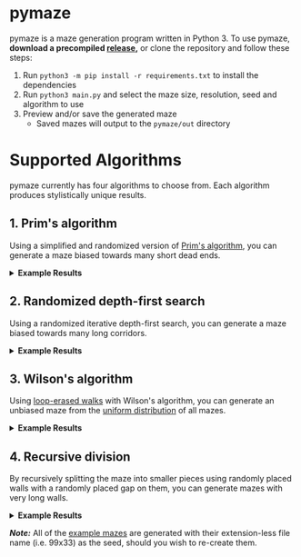 # pymaze

pymaze is a maze generation program written in Python 3. To use pymaze, **download a precompiled [release](https://github.com/ClubiNew/pymaze/releases),** or clone the repository and follow these steps:

1. Run `python3 -m pip install -r requirements.txt` to install the dependencies
2. Run `python3 main.py` and select the maze size, resolution, seed and algorithm to use
3. Preview and/or save the generated maze
    - Saved mazes will output to the `pymaze/out` directory

# Supported Algorithms

pymaze currently has four algorithms to choose from. Each algorithm produces stylistically unique results.

## 1. Prim's algorithm

Using a simplified and randomized version of [Prim's algorithm](https://en.wikipedia.org/wiki/Prim%27s_algorithm), you can generate a maze biased towards many short dead ends.

<details>
    <summary><b>Example Results</b></summary>
    <img src="examples/prims/animated.gif" alt="99x99 Prim's maze" />
</details>

## 2. Randomized depth-first search

Using a randomized iterative depth-first search, you can generate a maze biased towards many long corridors.

<details>
    <summary><b>Example Results</b></summary>
    <img src="examples/dfs/animated.gif" alt="99x99 DFS maze" />
</details>

## 3. Wilson's algorithm

Using [loop-erased walks](https://en.wikipedia.org/wiki/Loop-erased_random_walk) with Wilson's algorithm, you can generate an unbiased maze from the [uniform distribution](https://en.wikipedia.org/wiki/Discrete_uniform_distribution) of all mazes.

<details>
    <summary><b>Example Results</b></summary>
    <img src="examples/wilsons/animated.gif" alt="99x99 Wilson's maze" />
</details>

## 4. Recursive division

By recursively splitting the maze into smaller pieces using randomly placed walls with a randomly placed gap on them, you can generate mazes with very long walls.

<details>
    <summary><b>Example Results</b></summary>
    <img src="examples/division/animated.gif" alt="99x99 recursively divided maze" />
</details>

**_Note:_** All of the [example mazes](examples) are generated with their extension-less file name (i.e. 99x33) as the seed, should you wish to re-create them.
